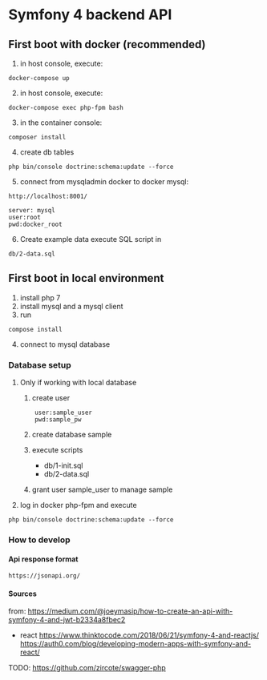 # Symfony 4 backend API

## First boot with docker (recommended)
1. in host console, execute:
```
docker-compose up
```
2. in host console, execute:
```
docker-compose exec php-fpm bash
```
3. in the container console:
```
composer install
```

4. create db tables
```
php bin/console doctrine:schema:update --force
```

5. connect from mysqladmin docker to docker mysql:
```
http://localhost:8001/
```

```
server: mysql
user:root
pwd:docker_root
```

6. Create example data
execute SQL script in
```
db/2-data.sql
```

## First boot in local environment
1. install php 7
2. install mysql and a mysql client
3. run
```
compose install
```
4. connect to mysql database


### Database setup
1. Only if working with local database
    1. create user
    ```
        user:sample_user
        pwd:sample_pw
    ```

    2. create database sample
    3. execute scripts
        - db/1-init.sql
        - db/2-data.sql

    4. grant user sample_user to manage sample

2. log in docker php-fpm and execute
```
php bin/console doctrine:schema:update --force

```

### How to develop

#### Api response format
```
https://jsonapi.org/
```


#### Sources

from:
https://medium.com/@joeymasip/how-to-create-an-api-with-symfony-4-and-jwt-b2334a8fbec2


- react 
https://www.thinktocode.com/2018/06/21/symfony-4-and-reactjs/
https://auth0.com/blog/developing-modern-apps-with-symfony-and-react/

TODO:
https://github.com/zircote/swagger-php